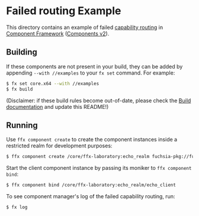 # Failed routing Example

This directory contains an example of failed [capability
routing][capability-routing] in [Component Framework][cf-intro] ([Components
v2][cfv2]).

## Building

If these components are not present in your build, they can be added by
appending `--with //examples` to your `fx set` command. For example:

```bash
$ fx set core.x64 --with //examples
$ fx build
```

(Disclaimer: if these build rules become out-of-date, please check the
[Build documentation](docs/development/workflows) and update this README!)

## Running

Use `ffx component create` to create the component instances inside a restricted
realm for development purposes:

```bash
$ ffx component create /core/ffx-laboratory:echo_realm fuchsia-pkg://fuchsia.com/components-routing-failed-example#meta/echo_realm.cm
```

Start the client component instance by passing its moniker to
`ffx component bind`:

```bash
$ ffx component bind /core/ffx-laboratory:echo_realm/echo_client
```

To see component manager's log of the failed capability routing, run:

```bash
$ fx log
```

[capability-routing]: /docs/concepts/components/v2/capabilities/README.md#routing
[cf-intro]: /docs/concepts/components/v2/introduction.md
[cfv2]: /docs/glossary.md#components-v2
